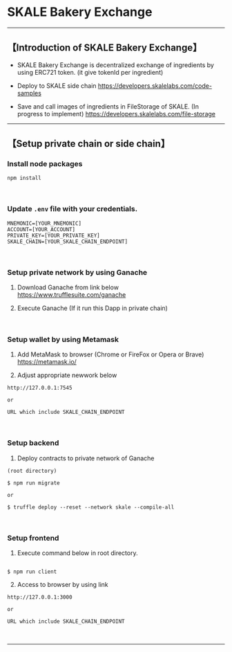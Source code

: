 # SKALE Bakery Exchange

***

## 【Introduction of SKALE Bakery Exchange】
- SKALE Bakery Exchange is decentralized exchange of ingredients by using ERC721 token.
  (it give tokenId per ingredient)

- Deploy to SKALE side chain
  https://developers.skalelabs.com/code-samples

- Save and call images of ingredients in FileStorage of SKALE. (In progress to implement)
  https://developers.skalelabs.com/file-storage

***


## 【Setup private chain or side chain】
### Install node packages

```
npm install
```

&nbsp;


### Update `.env` file with your credentials.

```
MNEMONIC=[YOUR_MNEMONIC]
ACCOUNT=[YOUR_ACCOUNT]
PRIVATE_KEY=[YOUR_PRIVATE_KEY]
SKALE_CHAIN=[YOUR_SKALE_CHAIN_ENDPOINT]
```

&nbsp;


### Setup private network by using Ganache
1. Download Ganache from link below
https://www.trufflesuite.com/ganache  


2. Execute Ganache (If it run this Dapp in private chain)

&nbsp;



### Setup wallet by using Metamask
1. Add MetaMask to browser (Chrome or FireFox or Opera or Brave)    
https://metamask.io/  


2. Adjust appropriate newwork below 
```
http://127.0.0.1:7545

or 

URL which include SKALE_CHAIN_ENDPOINT

```

&nbsp;


### Setup backend
1. Deploy contracts to private network of Ganache
```
(root directory)

$ npm run migrate

or 

$ truffle deploy --reset --network skale --compile-all
```

&nbsp;


### Setup frontend
1. Execute command below in root directory.
```

$ npm run client
```

2. Access to browser by using link 
```
http://127.0.0.1:3000

or 

URL which include SKALE_CHAIN_ENDPOINT
```

&nbsp;

***
